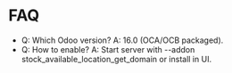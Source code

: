 # FAQ

- Q: Which Odoo version? A: 16.0 (OCA/OCB packaged).
- Q: How to enable? A: Start server with --addon stock_available_location_get_domain or install in UI.
